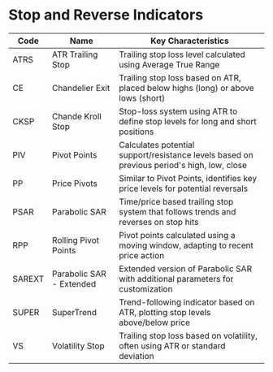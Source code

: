 # Stop and Reverse Indicators

| Code | Name | Key Characteristics |
| ------------ | --------------------------------------- | -------------------------------------------------------------------------------- |
| ATRS | ATR Trailing Stop | Trailing stop loss level calculated using Average True Range |
| CE | Chandelier Exit | Trailing stop loss based on ATR, placed below highs (long) or above lows (short) |
| CKSP | Chande Kroll Stop | Stop-loss system using ATR to define stop levels for long and short positions |
| PIV | Pivot Points | Calculates potential support/resistance levels based on previous period's high, low, close |
| PP | Price Pivots | Similar to Pivot Points, identifies key price levels for potential reversals |
| PSAR | Parabolic SAR | Time/price based trailing stop system that follows trends and reverses on stop hits |
| RPP | Rolling Pivot Points | Pivot points calculated using a moving window, adapting to recent price action |
| SAREXT | Parabolic SAR - Extended | Extended version of Parabolic SAR with additional parameters for customization |
| SUPER | SuperTrend | Trend-following indicator based on ATR, plotting stop levels above/below price |
| VS | Volatility Stop | Trailing stop loss based on volatility, often using ATR or standard deviation |
